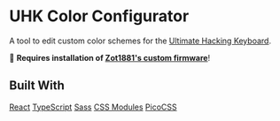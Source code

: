 # UHK Color Configurator

A tool to edit custom color schemes for the [Ultimate Hacking Keyboard](https://ultimatehackingkeyboard.com/).

🛑 **Requires installation of [Zot1881's custom firmware](https://github.com/Zot1881/firmware)**!

## Built With

[React](https://react.dev/)
[TypeScript](https://www.typescriptlang.org/)
[Sass](https://sass-lang.com/)
[CSS Modules](https://github.com/css-modules/css-modules)
[PicoCSS](https://picocss.com/)
